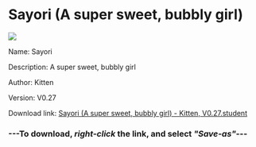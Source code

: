 # Sayori (A super sweet, bubbly girl)

<img src = "https://raw.githubusercontent.com/Arbiter1223/Koukou-Gurashi-Custom-Students/master/Students/Files/Sayori%20(A%20super%20sweet%2C%20bubbly%20girl).png">

Name: Sayori

Description: A super sweet, bubbly girl

Author: Kitten

Version: V0.27

Download link: <a href="https://raw.githubusercontent.com/Arbiter1223/Koukou-Gurashi-Custom-Students/master/Students/Files/Sayori%20(A%20super%20sweet%2C%20bubbly%20girl)%20-%20Kitten%2C%20V0.27.student">Sayori (A super sweet, bubbly girl) - Kitten, V0.27.student</a>

### ---**To download, _right-click_ the link, and select _"Save-as"_**---

